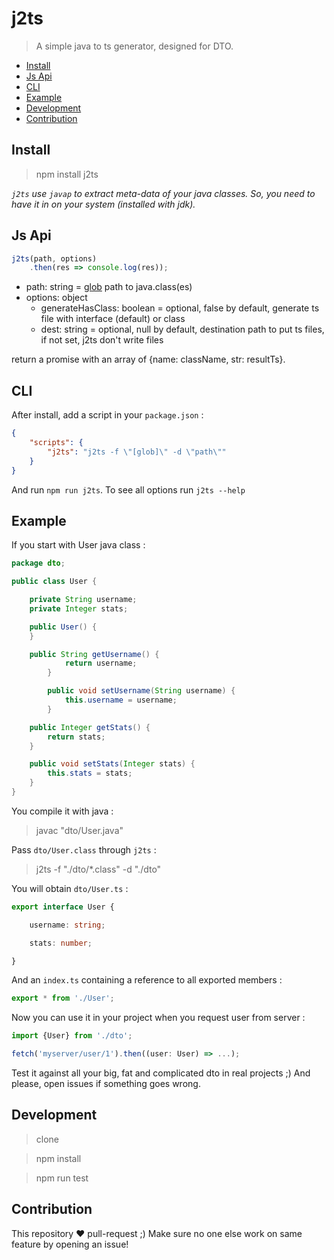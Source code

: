 # j2ts

> A simple java to ts generator, designed for DTO.

* [Install](#install)
* [Js Api](#js-api)
* [CLI](#cli)
* [Example](#example)
* [Development](#development)
* [Contribution](#contribution)

## Install

> npm install j2ts

_`j2ts` use `javap` to extract meta-data of your java classes. So, you need to have it in on your system (installed with jdk)._

## Js Api

```js
j2ts(path, options)
    .then(res => console.log(res));
```

* path: string = [glob](https://github.com/isaacs/node-glob#glob-primer) path to java.class(es)
* options: object
    * generateHasClass: boolean = optional, false by default, generate ts file with interface (default) or class
    * dest: string = optional, null by default, destination path to put ts files, if not set, j2ts don't write files

return a promise with an array of {name: className, str: resultTs}.

## CLI

After install, add a script in your `package.json` :

```json
{
    "scripts": {
        "j2ts": "j2ts -f \"[glob]\" -d \"path\""
    }
}
```

And run `npm run j2ts`. To see all options run `j2ts --help`

## Example

If you start with User java class :

```java
package dto;

public class User {

    private String username;
    private Integer stats;

    public User() {
    }

    public String getUsername() {
            return username;
        }

        public void setUsername(String username) {
            this.username = username;
        }

    public Integer getStats() {
        return stats;
    }

    public void setStats(Integer stats) {
        this.stats = stats;
    }
}
```

You compile it with java :

> javac "dto/User.java"

Pass `dto/User.class` through `j2ts` :

> j2ts -f "./dto/*.class" -d "./dto"

You will obtain `dto/User.ts` :

```ts
export interface User {

    username: string;

    stats: number;

}
```

And an `index.ts` containing a reference to all exported members :

```ts
export * from './User';
```

Now you can use it in your project when you request user from server :

```ts
import {User} from './dto';

fetch('myserver/user/1').then((user: User) => ...);
```

Test it against all your big, fat and complicated dto in real projects ;) And please, open issues if something goes wrong.

## Development

> clone

> npm install

> npm run test

## Contribution

This repository ❤ pull-request ;) Make sure no one else work on same feature by opening an issue!
